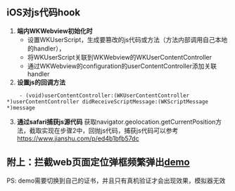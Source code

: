 ## iOS对js代码hook 
1. **端内WKWebview初始化时**
    - 设置WKUserScript，生成要篡改的js代码或方法（方法内部调用自己本地的handler），
    - 将WKUserScript关联到WKWebview的WKUserContentController
    - 通过WKWebview的configuration的userContentController添加关联handler
2. **设置js的回调方法**
```
    - (void)userContentController:(WKUserContentController *)userContentController didReceiveScriptMessage:(WKScriptMessage *)message
```
3. **通过safari捕获js源代码**
    获取navigator.geolocation.getCurrentPosition方法，截取实现在步骤2中，回抛js代码，捕获js代码可以参考<https://www.jianshu.com/p/ed4b1bfb57dc>
    
附上：拦截web页面定位弹框频繁弹出[demo](https://github.com/code1303009/learning-recording/tree/master/WKWebView/WKWebViewTest)
---
PS: demo需要切换到自己的证书，并且只有真机验证才会出现效果，模拟器无效
